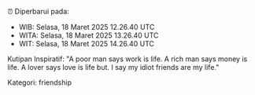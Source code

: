 ⏰ Diperbarui pada:
- WIB: Selasa, 18 Maret 2025 12.26.40 UTC
- WITA: Selasa, 18 Maret 2025 13.26.40 UTC
- WIT: Selasa, 18 Maret 2025 14.26.40 UTC

Kutipan Inspiratif:
"A poor man says work is life. A rich man says money is life. A lover says love is life but. I say my idiot friends are my life."


Kategori: friendship

